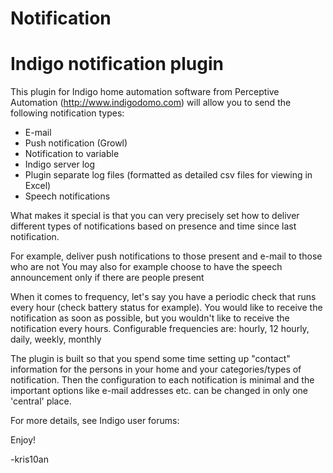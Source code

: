 # Notification
# Indigo notification plugin
This plugin for Indigo home automation software from Perceptive Automation (http://www.indigodomo.com) will allow you to send the following notification types:
- E-mail
- Push notification (Growl)
- Notification to variable
- Indigo server log
- Plugin separate log files (formatted as detailed csv files for viewing in Excel)
- Speech notifications

What makes it special is that you can very precisely set how to deliver different types of notifications based on presence and time since last notification.

For example, deliver push notifications to those present and e-mail to those who are not
You may also for example choose to have the speech announcement only if there are people present

When it comes to frequency, let's say you have a periodic check that runs every hour (check battery status for example). You would like to receive the notification as soon as possible, but you wouldn't like to receive the notification every hours.
Configurable frequencies are: hourly, 12 hourly, daily, weekly, monthly

The plugin is built so that you spend some time setting up "contact" information for the persons in your home and your categories/types of notification. Then the configuration to each notification is minimal and the important options like e-mail addresses etc. can be changed in only one 'central' place.

For more details, see Indigo user forums:

Enjoy!

-kris10an
